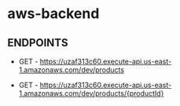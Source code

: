 # aws-backend

## ENDPOINTS

- GET - https://uzaf313c60.execute-api.us-east-1.amazonaws.com/dev/products

- GET - https://uzaf313c60.execute-api.us-east-1.amazonaws.com/dev/products/{productId}
